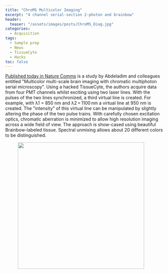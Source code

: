 ```yaml
---
title: "ChroMS Multicolor Imaging"
excerpt: "4 channel serial-section 2-photon and brainbow"
header:
  teaser: "/assets/images/posts/ChroMS_Diag.jpg"
categories:
  - Acquisition
tags: 
  - Sample prep
  - News
  - TissueCyte
  - Hacks
toc: false
---
```

 
[Published today in Nature Comms](https://www.ncbi.nlm.nih.gov/pmc/articles/PMC6458155/) is a study by Abdeladim and colleagues entitled "Multicolor multi-scale brain imaging with chromatic multiphoton serial microscopy".
Using a hacked TissueCyte, the authors acquire data from four PMT channels whilst exciting using two laser lines. 
With the pulses of the two lines synchronized, a third virtual line is created. 
For example, with λ1 = 850 nm and λ2 = 1100 nm a virtual line at 950 nm is created. 
The "intensity" of this virtual line can be manipulated by slightly altering the phase of the two pulse trains. 
With carefully chosen excitation optics, chromatic aberration is minimized to allow high resolution imaging across a wide field of view. 
The approach is show-cased using beautiful Brainbow-labeled tissue. 
Spectral unmixing allows about 20 different colors to be distinguished. 


<figure>
        <img width="400px" src="{{ site.baseurl }}/assets/images/posts/ChroMS_cells.jpg" >
</figure>

